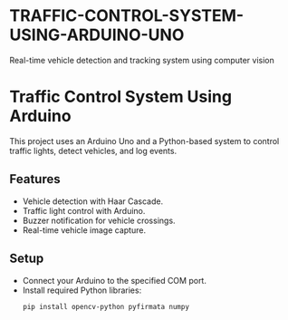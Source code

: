 # TRAFFIC-CONTROL-SYSTEM-USING-ARDUINO-UNO
Real-time vehicle detection and tracking system using computer vision



# Traffic Control System Using Arduino
This project uses an Arduino Uno and a Python-based system to control traffic lights, detect vehicles, and log events.

## Features
- Vehicle detection with Haar Cascade.
- Traffic light control with Arduino.
- Buzzer notification for vehicle crossings.
- Real-time vehicle image capture.

## Setup
- Connect your Arduino to the specified COM port.
- Install required Python libraries:
  ```bash
  pip install opencv-python pyfirmata numpy
